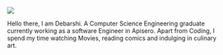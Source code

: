 
![](/Assets/spring-cill.gif)

Hello there, I am Debarshi. A Computer Science Engineering graduate   
currently working as a software Engineer in Apisero.
Apart from Coding, I spend my time watching Movies, reading comics and indulging in culinary art.

